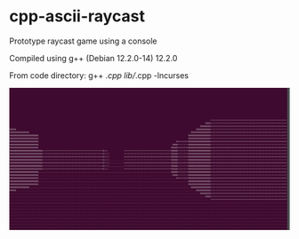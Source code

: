 # cpp-ascii-raycast
Prototype raycast game using a console

Compiled using g++ (Debian 12.2.0-14) 12.2.0

From code directory:
g++ *.cpp lib/*.cpp -lncurses

![alt text](https://github.com/James-Mccr/cpp-ascii-raycast/blob/master/rayworld.png?raw=true)
